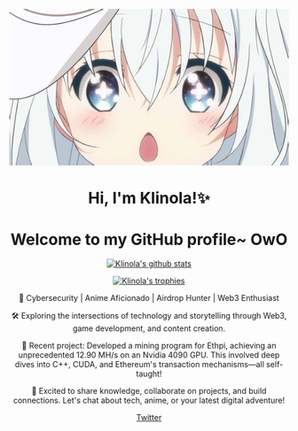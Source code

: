 <p align="center">
  <img src="nya.jpg" alt="Banner">
</p>

<h1 align="center">Hi, I'm Klinola!✨</h1>
<h1 align="center">Welcome to my GitHub profile~ OwO</h1>

<p align="center">
  <a href="https://github.com/Klinola"><img src="https://github-readme-stats.vercel.app/api?username=Klinola&hide_border=true&show_icons=true" alt="Klinola's github stats"></a>
</p>

<p align="center">
  <a href="https://github.com/ryo-ma/github-profile-trophy">
    <img src="https://github-profile-trophy.vercel.app/?username=Klinola" alt="Klinola's trophies">
  </a>
</p>

<p align="center">
  💖 Cybersecurity | Anime Aficionado | Airdrop Hunter | Web3 Enthusiast
</p>

<p align="center">
  🛠️ Exploring the intersections of technology and storytelling through Web3, game development, and content creation.
</p>

<p align="center">
  🚀 Recent project: Developed a mining program for Ethpi, achieving an unprecedented 12.90 MH/s on an Nvidia 4090 GPU. This involved deep dives into C++, CUDA, and Ethereum's transaction mechanisms—all self-taught!
</p>

<p align="center">
  🌟 Excited to share knowledge, collaborate on projects, and build connections. Let's chat about tech, anime, or your latest digital adventure!
</p>

<p align="center">
  <a href="https://twitter.com/nyahunters">Twitter</a>
</p>
